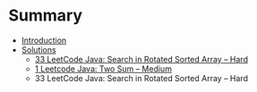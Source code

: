 # Summary

* [Introduction](README.md)
* [Solutions](solutions.md)
   * [33 LeetCode Java: Search in Rotated Sorted Array – Hard](33.md)
   * [1 Leetcode Java: Two Sum – Medium](1_leetcode_java_two_sum__medium.md)
   * 33 LeetCode Java: Search in Rotated Sorted Array – Hard

